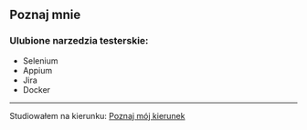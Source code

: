 ## Poznaj mnie

### Ulubione narzedzia testerskie:
- Selenium
- Appium
- Jira
- Docker

---

Studiowałem na kierunku:
[Poznaj mój kierunek](https://www.wsb.pl/)




